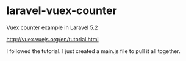 # laravel-vuex-counter
Vuex counter example in Laravel 5.2

http://vuex.vuejs.org/en/tutorial.html

I followed the tutorial. I just created a main.js file to pull it all together.
